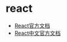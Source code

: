 # react

- [React官方文档](https://reactjs.org/docs/getting-started.html)  
- [React中文官方文档](https://react.nodejs.cn/)
